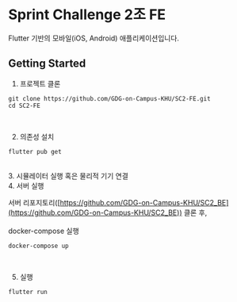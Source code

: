 # Sprint Challenge 2조 FE

Flutter 기반의 모바일(iOS, Android) 애플리케이션입니다.

## Getting Started

1. 프로젝트 클론
```console
git clone https://github.com/GDG-on-Campus-KHU/SC2-FE.git
cd SC2-FE
```
<br>

2. 의존성 설치
```console
flutter pub get
```
<br>
3. 시뮬레이터 실행 혹은 물리적 기기 연결

<br>
4. 서버 실행

서버 리포지토리([https://github.com/GDG-on-Campus-KHU/SC2_BE](https://github.com/GDG-on-Campus-KHU/SC2_BE)) 클론 후,<br>
<br>
docker-compose 실행
```console
docker-compose up
```
<br>

5. 실행
```console
flutter run
```
